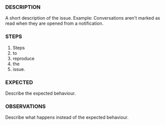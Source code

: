 ### DESCRIPTION
A short description of the issue. 
Example: Conversations aren't marked as read when they are opened from a notification.

### STEPS
1. Steps
2. to 
3. reproduce
4. the 
5. issue.

### EXPECTED
Describe the expected behaviour.

### OBSERVATIONS
Describe what happens instead of the expected behaviour.

